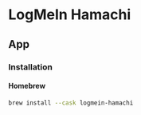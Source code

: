 # LogMeIn Hamachi

## App

### Installation

#### Homebrew

```sh
brew install --cask logmein-hamachi
```
